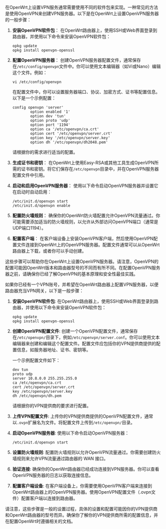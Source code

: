 在OpenWrt上设置VPN服务通常需要使用不同的软件包来实现。一种常见的方法是使用OpenVPN来创建VPN服务器。以下是在OpenWrt上设置OpenVPN服务器的一般步骤：

1. **安装OpenVPN软件包**：
   在OpenWrt路由器上，使用SSH或Web界面登录到路由器，并使用以下命令来安装OpenVPN软件包：

   ```
   opkg update
   opkg install openvpn-openssl
   ```

2. **配置OpenVPN服务器**：
   创建OpenVPN服务器配置文件，通常保存在`/etc/config/openvpn`文件中。你可以使用文本编辑器（如Vi或Nano）编辑这个文件。例如：

   ```
   vi /etc/config/openvpn
   ```

   在配置文件中，你可以设置服务器端口、协议、加密方式、证书等配置信息。以下是一个示例配置：

   ```config
   config openvpn 'server'
           option enabled '1'
           option dev 'tun'
           option proto 'udp'
           option port '1194'
           option ca '/etc/openvpn/ca.crt'
           option cert '/etc/openvpn/server.crt'
           option key '/etc/openvpn/server.key'
           option dh '/etc/openvpn/dh2048.pem'
   ```

   请根据你的需求进行适当的配置。

3. **生成证书和密钥**：
   在OpenWrt上使用Easy-RSA或其他工具生成OpenVPN所需的证书和密钥。将它们保存在`/etc/openvpn`目录中，并在OpenVPN服务器配置文件中引用。

4. **启动和启用OpenVPN服务器**：
   使用以下命令启动OpenVPN服务器并设置它在启动时自动启用：

   ```
   /etc/init.d/openvpn start
   /etc/init.d/openvpn enable
   ```

5. **配置防火墙规则**：
   确保你的OpenWrt防火墙配置允许OpenVPN流量通过。你可能需要添加适当的防火墙规则，以允许从外部访问OpenVPN端口（通常是UDP端口1194）。

6. **配置客户端**：
   在客户端设备上安装OpenVPN客户端，然后使用OpenVPN配置文件连接到OpenWrt上的OpenVPN服务器。配置文件通常可以从OpenWrt路由器上下载，或者你可以手动创建。

这些步骤可以帮助你在OpenWrt上设置OpenVPN服务器。请注意，OpenVPN的配置可能因OpenWrt版本和路由器型号的不同而有所不同。在配置OpenVPN服务器之前，请确保你已经了解OpenVPN的基本原理和安全性最佳实践。



如果你已经有一个VPN账号，并希望在OpenWrt路由器上配置VPN服务器，以便路由器充当VPN网关，以下是一般步骤：

1. **安装OpenVPN软件包**:
   在OpenWrt路由器上，使用SSH或Web界面登录到路由器，并使用以下命令来安装OpenVPN软件包：

   ```
   opkg update
   opkg install openvpn-openssl
   ```

2. **创建OpenVPN配置文件**:
   创建一个OpenVPN配置文件，通常保存在`/etc/openvpn/`目录下，例如`/etc/openvpn/server.conf`。你可以使用文本编辑器来创建和编辑这个配置文件。配置文件应包括你的VPN提供商提供的配置信息，如服务器地址、证书、密钥等。

   一个示例配置文件如下：

   ```plaintext
   dev tun
   proto udp
   server 10.8.0.0 255.255.255.0
   ca /etc/openvpn/ca.crt
   cert /etc/openvpn/server.crt
   key /etc/openvpn/server.key
   dh /etc/openvpn/dh.pem
   ```

   请根据你的VPN提供商的要求进行配置。

3. **上传VPN配置文件**:
   上传你的VPN提供商提供的OpenVPN配置文件，通常以`.ovpn`扩展名为文件。将配置文件上传到`/etc/openvpn/`目录。

4. **启动OpenVPN服务器**:
   使用以下命令启动OpenVPN服务器：

   ```
   /etc/init.d/openvpn start
   ```

5. **设置防火墙规则**:
   配置防火墙规则以允许OpenVPN流量通过。你需要创建防火墙规则来允许VPN流量通过路由器的 WAN 接口。

6. **验证连接**:
   确保你的OpenWrt路由器已经成功连接到VPN服务器。你可以查看OpenVPN服务器的日志以获取连接信息。

7. **配置客户端设备**:
   在客户端设备上，你需要使用OpenVPN客户端来连接到OpenWrt路由器上的OpenVPN服务器。使用OpenVPN配置文件（.ovpn文件）配置客户端以连接到路由器。

请注意，这些步骤是一般的设置过程，具体的设置和配置可能因你的VPN提供商和OpenWrt路由器的型号而异。确保你了解你的VPN提供商所需的配置信息，并在配置OpenWrt时遵循相关的文档。
